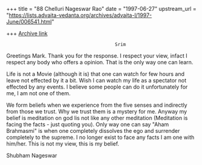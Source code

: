 +++
title = "88 Chelluri Nageswar Rao"
date = "1997-06-27"
upstream_url = "https://lists.advaita-vedanta.org/archives/advaita-l/1997-June/006541.html"

+++
[Archive link](https://lists.advaita-vedanta.org/archives/advaita-l/1997-June/006541.html)

                                            Srim

Greetings Mark. Thank you for the response.  I respect your view, infact I
respect any body who offers a opinion.  That is the only way one can learn.

Life is not a Movie (although it is) that one can watch for few hours and
leave not effected by  it a bit.   Wish I can watch my life as a spectator
not effected by any events.  I believe some people can do it unfortunately
for me, I am not one of them.

We form beliefs when we experience from the five senses and indirectly from
those we trust.   Why we trust them is a mystery for me.  Anyway my belief is
meditation on god lis not like any other meditation (Meditation is facing the
facts - just quoting you).  Only way one can say "Aham Brahmasmi" is when one
completely dissolves the ego and surrender completely to the supreme.  I no
longer exist to face any facts I am one with him/her.    This is not my view,
this is my belief.

Shubham                                                 Nageswar

